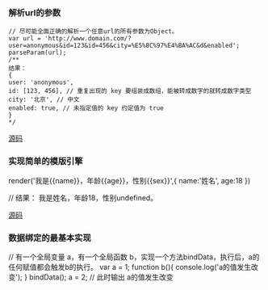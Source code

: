
### 解析url的参数

```
// 尽可能全面正确的解析一个任意url的所有参数为Object。
var url = 'http://www.domain.com/?user=anonymous&id=123&id=456&city=%E5%8C%97%E4%BA%AC&d&enabled';
parseParam(url);
/**
结果：
{
user: 'anonymous',
id: [123, 456], // 重复出现的 key 要组装成数组，能被转成数字的就转成数字类型
city: '北京', // 中文
enabled: true, // 未指定值的 key 约定值为 true
}
*/
```

[源码](../test/parseParam.js)


### 实现简单的模版引擎

render('我是{{name}}，年龄{{age}}，性别{{sex}}',{
name:'姓名',
age:18
})

// 结果： 我是姓名，年龄18，性别undefined。

[源码](../test/render.js)

### 数据绑定的最基本实现

// 有一个全局变量 a，有一个全局函数 b，实现一个方法bindData，执行后，a的任何赋值都会触发b的执行。
var a = 1;
function b(){
console.log('a的值发生改变');
}
bindData();
a = 2; // 此时输出 a的值发生改变
